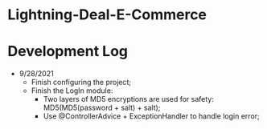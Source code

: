 # Lightning-Deal-E-Commerce

# Development Log

- 9/28/2021
  - Finish configuring the project;
  - Finish the LogIn module:
    - Two layers of MD5 encryptions are used for safety: MD5(MD5(password + salt) + salt);
    - Use @ControllerAdvice + ExceptionHandler to handle login error;
